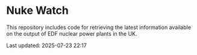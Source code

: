 # Nuke Watch

This repository includes code for retrieving the latest information available on the output of EDF nuclear power plants in the UK.

Last updated: 2025-07-23 22:17